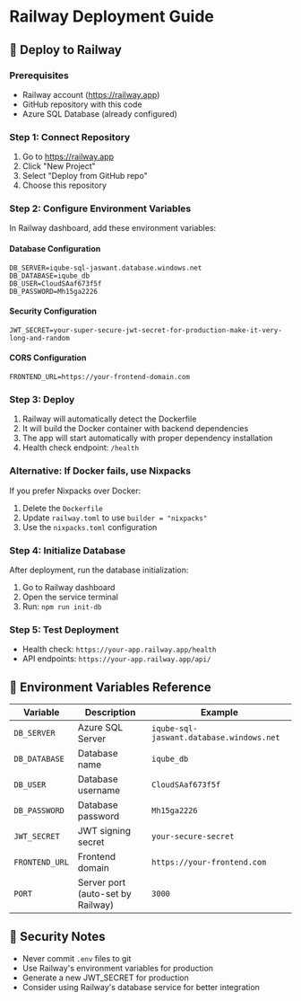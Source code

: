 # Railway Deployment Guide

## 🚀 Deploy to Railway

### Prerequisites
- Railway account (https://railway.app)
- GitHub repository with this code
- Azure SQL Database (already configured)

### Step 1: Connect Repository
1. Go to https://railway.app
2. Click "New Project"
3. Select "Deploy from GitHub repo"
4. Choose this repository

### Step 2: Configure Environment Variables
In Railway dashboard, add these environment variables:

#### Database Configuration
```
DB_SERVER=iqube-sql-jaswant.database.windows.net
DB_DATABASE=iqube_db
DB_USER=CloudSAaf673f5f
DB_PASSWORD=Mh15ga2226
```

#### Security Configuration
```
JWT_SECRET=your-super-secure-jwt-secret-for-production-make-it-very-long-and-random
```

#### CORS Configuration
```
FRONTEND_URL=https://your-frontend-domain.com
```

### Step 3: Deploy
1. Railway will automatically detect the Dockerfile
2. It will build the Docker container with backend dependencies
3. The app will start automatically with proper dependency installation
4. Health check endpoint: `/health`

### Alternative: If Docker fails, use Nixpacks
If you prefer Nixpacks over Docker:
1. Delete the `Dockerfile`
2. Update `railway.toml` to use `builder = "nixpacks"`
3. Use the `nixpacks.toml` configuration

### Step 4: Initialize Database
After deployment, run the database initialization:
1. Go to Railway dashboard
2. Open the service terminal
3. Run: `npm run init-db`

### Step 5: Test Deployment
- Health check: `https://your-app.railway.app/health`
- API endpoints: `https://your-app.railway.app/api/`

## 🔧 Environment Variables Reference

| Variable | Description | Example |
|----------|-------------|---------|
| `DB_SERVER` | Azure SQL Server | `iqube-sql-jaswant.database.windows.net` |
| `DB_DATABASE` | Database name | `iqube_db` |
| `DB_USER` | Database username | `CloudSAaf673f5f` |
| `DB_PASSWORD` | Database password | `Mh15ga2226` |
| `JWT_SECRET` | JWT signing secret | `your-secure-secret` |
| `FRONTEND_URL` | Frontend domain | `https://your-frontend.com` |
| `PORT` | Server port (auto-set by Railway) | `3000` |

## 🚨 Security Notes
- Never commit `.env` files to git
- Use Railway's environment variables for production
- Generate a new JWT_SECRET for production
- Consider using Railway's database service for better integration
